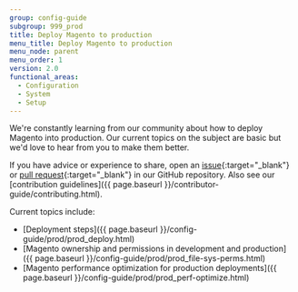 ```yaml
---
group: config-guide
subgroup: 999_prod
title: Deploy Magento to production
menu_title: Deploy Magento to production
menu_node: parent
menu_order: 1
version: 2.0
functional_areas:
  - Configuration
  - System
  - Setup
---
```


We're constantly learning from our community about how to deploy Magento into production. Our current topics on the subject are basic but we'd love to hear from you to make them better.

If you have advice or experience to share, open an [issue](https://github.com/magento/devdocs/issues){:target="_blank"} or [pull request](https://github.com/magento/devdocs/pulls){:target="_blank"}  in our GitHub repository. Also see our [contribution guidelines]({{ page.baseurl }}/contributor-guide/contributing.html).

Current topics include:

*	[Deployment steps]({{ page.baseurl }}/config-guide/prod/prod_deploy.html)
*	[Magento ownership and permissions in development and production]({{ page.baseurl }}/config-guide/prod/prod_file-sys-perms.html)
* [Magento performance optimization for production deployments]({{ page.baseurl }}/config-guide/prod/prod_perf-optimize.html)
